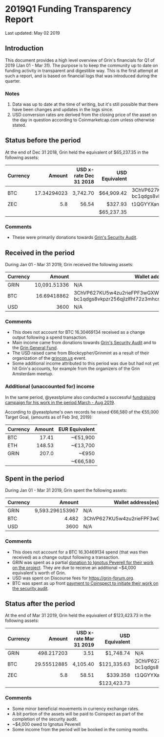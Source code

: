 # 2019Q1 Funding Transparency Report

Last updated: May 02 2019

## Introduction
This document provides a high level overview of Grin's financials for Q1 of 2019 (Jan 01 - Mar 31). The purpose is to keep the community up to date on funding activity in transparent and digestible way. This is the first attempt at such a report, and is based on financial logs that was introduced during the quarter.

### Notes

1. Data was up to date at the time of writing, but it's still possible that there have been changes and updates in the logs since.
2. USD conversion rates are derived from the closing price of the asset on the day in question according to Coinmarketcap.com unless otherwise stated. 



## Status before the period

At the end of Dec 31 2018, Grin held the equivalent of $65,237.35 in the following assets:

Currency | Amount | USD x-rate Dec 31 2018 | USD Equivalent | Wallet address(es)
|---|---:|---:|---:|---|
BTC | 17.34294023 | 3,742.70 | $64,909.42 | 3ChVP627KU5w4zu2rieFPF3wGXWQgmhvrs <br />bc1qdgs8vkpzr256qjlzlfht72z3mhcrdrt6wj2rfjw39j8us24gz8uq78qj65
ZEC | 5.8 | 56.54 | $327.93 | t1QGYYXan3HHEuiPEfccKnUuWEP4CsVvPA5 |
| | | | $65,237.35 |

### Comments
* These were primarily donations towards [Grin's Security Audit](https://grin-tech.org/sec_audit).

## Received in the period

During Jan 01 - Mar 31 2019, Grin received the following assets: 

Currency | Amount | Wallet address(es)
|---|---:|---|
GRIN | 10,091.51336 | N/A
BTC | 16.69418862 | 3ChVP627KU5w4zu2rieFPF3wGXWQgmhvrs <br />bc1qdgs8vkpzr256qjlzlfht72z3mhcrdrt6wj2rfjw39j8us24gz8uq78qj65
USD | 3600 | N/A

### Comments
* This does not account for BTC 16.30469134 received as a change output following a spend transaction.
* Main income came from donations towards [Grin's Security Audit](https://grin-tech.org/sec_audit) and to the [Grin General Fund](https://grin-tech.org/general_funding).
* The USD raised came from Blockcypher/Grinmint as a result of their organization of the [grincon.us](https://grincon.us) event. 
* Some additional income attributed to this period was due but had not yet hit Grin's accounts, for example from the organizers of the Grin Amsterdam meetup.


### Additional (unaccounted for) income
In the same period, @yeastplume also conducted a successful [fundraising campaign for his work in the period March - Aug 2019](https://grin-tech.org/yeastplume).

According to @yeastplume's own records he raised €66,580 of the €55,000 Target Goal, (amounts as of Feb 3rd, 2019):

|Currency| Amount | EUR Equivalent|
---|---:|---:|
BTC | 17.41 |~€51,900 |
ETH | 148.53 | ~€13,700|
GRIN | 207.0 | ~€950 |
| | | ~€66,580 |


## Spent in the period

During Jan 01 - Mar 31 2019, Grin spent the following assets:

Currency | Amount | Wallet address(es)
|---|---:|---|
GRIN | 9,593.296153967 | N/A
BTC | 4.482 | 3ChVP627KU5w4zu2rieFPF3wGXWQgmhvrs
USD | 3600 | N/A


### Comments
* This does not account for a BTC 16.30469134 spend (that was then received) as a change output following a transaction.
* GRIN was spent as a partial [donation to Ignotus Peverell for their work on the project](https://github.com/mimblewimble/grin-pm/blob/master/notes/20190312-meeting-governance.md#decision-funding-for-ignotus-peverell). They are due to receive an additional ~$4,000 equivalent's worth of Grin.
* USD was spent on Discourse fees for https://grin-forum.org.
* BTC was spent as up front [payment to Coinspect to initiate their work on the security audit](https://github.com/mimblewimble/grin-pm/blob/master/notes/20190212-meeting-governance.md#decision-security-audit-firm).

## Status after the period

At the end of Mar 31 2019, Grin held the equivalent of $123,423.73 in the following assets:

Currency | Amount | USD x-rate Mar 31 2019 | USD Equivalent | Wallet address(es)
|---|---:|---:|---:|---|
GRIN | 498.217203 | 3.51 | $1,748.74 | N/A
BTC | 29.55512885 | 4,105.40 | $121,335.63 | 3ChVP627KU5w4zu2rieFPF3wGXWQgmhvrs <br />bc1qdgs8vkpzr256qjlzlfht72z3mhcrdrt6wj2rfjw39j8us24gz8uq78qj65
ZEC | 5.8 | 58.51 | $339.358 | t1QGYYXan3HHEuiPEfccKnUuWEP4CsVvPA5 |
| | | | $123,423.73 |

### Comments
* Some minor beneficial movements in currency exchange rates.
* A bit portion of the assets will be paid to Coinspect as part of the completion of the security audit.
* ~$4,000 owed to Ignotus Peverell
* Some income from the period will be booked in the coming months.
